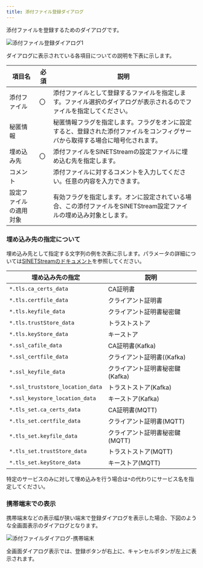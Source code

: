 ```yaml
---
title: 添付ファイル登録ダイアログ
---
```


添付ファイルを登録するためのダイアログです。

![添付ファイル登録ダイアログ1](../img/screen-311-01.png)

ダイアログに表示されている各項目についての説明を下表に示します。

|項目名|必須|説明|
|---|---|---|
|添付ファイル|〇|添付ファイルとして登録するファイルを指定します。ファイル選択のダイアログが表示されるのでファイルを指定してください。|
|秘匿情報||秘匿情報フラグを指定します。フラグをオンに設定すると、登録された添付ファイルをコンフィグサーバから取得する場合に暗号化されます。|
|埋め込み先|〇|添付ファイルをSINETStreamの設定ファイルに埋め込む先を指定します。
|コメント||添付ファイルに対するコメントを入力してください。任意の内容を入力できます。|
|設定ファイルの適用対象||有効フラグを指定します。オンに設定されている場合、この添付ファイルをSINETStream設定ファイルの埋め込み対象とします。|

### 埋め込み先の指定について

埋め込み先として指定する文字列の例を次表に示します。パラメータの詳細については[SINETStreamのドキュメント](https://www.sinetstream.net/docs/userguide/config.html)を参照してください。

|埋め込み先の指定|説明|
|---|---|
|`*.tls.ca_certs_data`|CA証明書|
|`*.tls.certfile_data`|クライアント証明書|
|`*.tls.keyfile_data`|クライアント証明書秘密鍵|
|`*.tls.trustStore_data`|トラストストア|
|`*.tls.keyStore_data`|キーストア|
|`*.ssl_cafile_data`|CA証明書(Kafka)|
|`*.ssl_certfile_data`|クライアント証明書((Kafka)|
|`*.ssl_keyfile_data`|クライアント証明書秘密鍵(Kafka)|
|`*.ssl_truststore_location_data`|トラストストア(Kafka)|
|`*.ssl_keystore_location_data`|キーストア(Kafka)|
|`*.tls_set.ca_certs_data`|CA証明書(MQTT)|
|`*.tls_set.certfile_data`|クライアント証明書(MQTT)|
|`*.tls_set.keyfile_data`|クライアント証明書秘密鍵(MQTT)|
|`*.tls_set.trustStore_data`|トラストストア(MQTT)|
|`*.tls_set.keyStore_data`|キーストア(MQTT)|

特定のサービスのみに対して埋め込みを行う場合は`*`の代わりにサービス名を指定してください。

### 携帯端末での表示

携帯端末などの表示幅が狭い端末で登録ダイアログを表示した場合、下図のような全画面表示のダイアログとなります。

![添付ファイルダイアログ-携帯端末](../img/screen-311-02.png)

全画面ダイアログ表示では、登録ボタンが右上に、キャンセルボタンが左上に表示されます。
